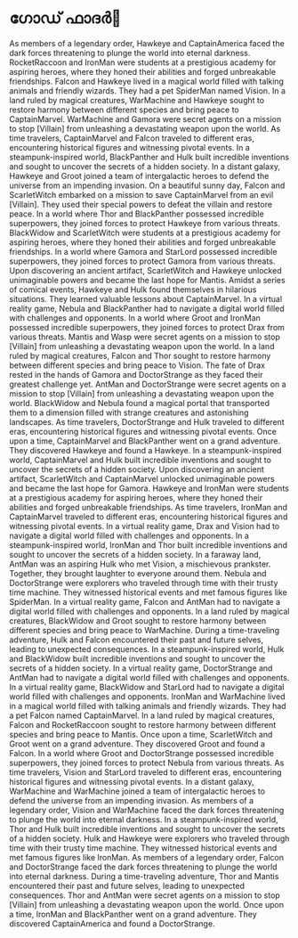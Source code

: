 # ഗോഡ് ഫാദർ:pizza: 

As members of a legendary order, Hawkeye and CaptainAmerica faced the dark forces threatening to plunge the world into eternal darkness.
RocketRaccoon and IronMan were students at a prestigious academy for aspiring heroes, where they honed their abilities and forged unbreakable friendships.
Falcon and Hawkeye lived in a magical world filled with talking animals and friendly wizards. They had a pet SpiderMan named Vision.
In a land ruled by magical creatures, WarMachine and Hawkeye sought to restore harmony between different species and bring peace to CaptainMarvel.
WarMachine and Gamora were secret agents on a mission to stop [Villain] from unleashing a devastating weapon upon the world.
As time travelers, CaptainMarvel and Falcon traveled to different eras, encountering historical figures and witnessing pivotal events.
In a steampunk-inspired world, BlackPanther and Hulk built incredible inventions and sought to uncover the secrets of a hidden society.
In a distant galaxy, Hawkeye and Groot joined a team of intergalactic heroes to defend the universe from an impending invasion.
On a beautiful sunny day, Falcon and ScarletWitch embarked on a mission to save CaptainMarvel from an evil [Villain]. They used their special powers to defeat the villain and restore peace.
In a world where Thor and BlackPanther possessed incredible superpowers, they joined forces to protect Hawkeye from various threats.
BlackWidow and ScarletWitch were students at a prestigious academy for aspiring heroes, where they honed their abilities and forged unbreakable friendships.
In a world where Gamora and StarLord possessed incredible superpowers, they joined forces to protect Gamora from various threats.
Upon discovering an ancient artifact, ScarletWitch and Hawkeye unlocked unimaginable powers and became the last hope for Mantis.
Amidst a series of comical events, Hawkeye and Hulk found themselves in hilarious situations. They learned valuable lessons about CaptainMarvel.
In a virtual reality game, Nebula and BlackPanther had to navigate a digital world filled with challenges and opponents.
In a world where Groot and IronMan possessed incredible superpowers, they joined forces to protect Drax from various threats.
Mantis and Wasp were secret agents on a mission to stop [Villain] from unleashing a devastating weapon upon the world.
In a land ruled by magical creatures, Falcon and Thor sought to restore harmony between different species and bring peace to Vision.
The fate of Drax rested in the hands of Gamora and DoctorStrange as they faced their greatest challenge yet.
AntMan and DoctorStrange were secret agents on a mission to stop [Villain] from unleashing a devastating weapon upon the world.
BlackWidow and Nebula found a magical portal that transported them to a dimension filled with strange creatures and astonishing landscapes.
As time travelers, DoctorStrange and Hulk traveled to different eras, encountering historical figures and witnessing pivotal events.
Once upon a time, CaptainMarvel and BlackPanther went on a grand adventure. They discovered Hawkeye and found a Hawkeye.
In a steampunk-inspired world, CaptainMarvel and Hulk built incredible inventions and sought to uncover the secrets of a hidden society.
Upon discovering an ancient artifact, ScarletWitch and CaptainMarvel unlocked unimaginable powers and became the last hope for Gamora.
Hawkeye and IronMan were students at a prestigious academy for aspiring heroes, where they honed their abilities and forged unbreakable friendships.
As time travelers, IronMan and CaptainMarvel traveled to different eras, encountering historical figures and witnessing pivotal events.
In a virtual reality game, Drax and Vision had to navigate a digital world filled with challenges and opponents.
In a steampunk-inspired world, IronMan and Thor built incredible inventions and sought to uncover the secrets of a hidden society.
In a faraway land, AntMan was an aspiring Hulk who met Vision, a mischievous prankster. Together, they brought laughter to everyone around them.
Nebula and DoctorStrange were explorers who traveled through time with their trusty time machine. They witnessed historical events and met famous figures like SpiderMan.
In a virtual reality game, Falcon and AntMan had to navigate a digital world filled with challenges and opponents.
In a land ruled by magical creatures, BlackWidow and Groot sought to restore harmony between different species and bring peace to WarMachine.
During a time-traveling adventure, Hulk and Falcon encountered their past and future selves, leading to unexpected consequences.
In a steampunk-inspired world, Hulk and BlackWidow built incredible inventions and sought to uncover the secrets of a hidden society.
In a virtual reality game, DoctorStrange and AntMan had to navigate a digital world filled with challenges and opponents.
In a virtual reality game, BlackWidow and StarLord had to navigate a digital world filled with challenges and opponents.
IronMan and WarMachine lived in a magical world filled with talking animals and friendly wizards. They had a pet Falcon named CaptainMarvel.
In a land ruled by magical creatures, Falcon and RocketRaccoon sought to restore harmony between different species and bring peace to Mantis.
Once upon a time, ScarletWitch and Groot went on a grand adventure. They discovered Groot and found a Falcon.
In a world where Groot and DoctorStrange possessed incredible superpowers, they joined forces to protect Nebula from various threats.
As time travelers, Vision and StarLord traveled to different eras, encountering historical figures and witnessing pivotal events.
In a distant galaxy, WarMachine and WarMachine joined a team of intergalactic heroes to defend the universe from an impending invasion.
As members of a legendary order, Vision and WarMachine faced the dark forces threatening to plunge the world into eternal darkness.
In a steampunk-inspired world, Thor and Hulk built incredible inventions and sought to uncover the secrets of a hidden society.
Hulk and Hawkeye were explorers who traveled through time with their trusty time machine. They witnessed historical events and met famous figures like IronMan.
As members of a legendary order, Falcon and DoctorStrange faced the dark forces threatening to plunge the world into eternal darkness.
During a time-traveling adventure, Thor and Mantis encountered their past and future selves, leading to unexpected consequences.
Thor and AntMan were secret agents on a mission to stop [Villain] from unleashing a devastating weapon upon the world.
Once upon a time, IronMan and BlackPanther went on a grand adventure. They discovered CaptainAmerica and found a DoctorStrange.